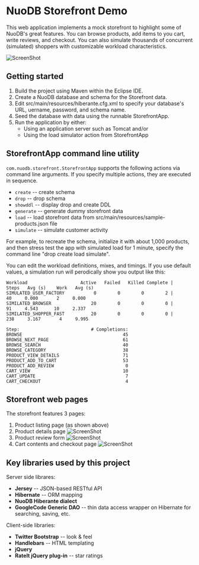 NuoDB Storefront Demo
=====================

This web application implements a mock storefront to highlight some of NuoDB's great features.  You can browse products, add items to you cart, write reviews, and checkout.  You can also simulate thousands of concurrent (simulated) shoppers with customizable workload characteristics.

![ScreenShot](https://raw.github.com/nuodb/nuodb-samples/master/StorefrontDemo/doc/home.png)

Getting started
---------------

1. Build the project using Maven within the Eclipse IDE.
2. Create a NuoDB database and schema for the Storefront data.
3. Edit src/main/resources/hiberante.cfg.xml to specify your database's URL, uername, password, and schema name.
4. Seed the database with data using the runnable StorefrontApp.
5. Run the application by either:
   - Using an application server such as Tomcat and/or
   - Using the load simulator action from StorefrontApp

StorefrontApp command line utility
-----------------------------------

`com.nuodb.storefront.StorefrontApp` supports the following actions via command line arguments.  If you specify multiple actions, they are executed in sequence.

- `create` -- create schema
- `drop` -- drop schema
- `showddl` -- display drop and create DDL
- `generate` -- generate dummy storefront data
- `load` -- load storefront data from src/main/resources/sample-products.json file
- `simulate` -- simulate customer activity

For example, to recreate the schema,  initialize it with about 1,000 products, and then stress test the app with simulated load for 1 minute, specify the command line "drop create load simulate".

You can edit the workload definitions, mixes, and timings.  If you use default values, a simulation run will perodically show you output like this:

    Workload                    Active   Failed   Killed Complete |   Steps   Avg (s)    Work   Avg (s)
    SIMULATED_USER_FACTORY           0        0        0        2 |      40     0.000       2     0.000
    SIMILATED_BROWSER               20        0        0        0 |      91     4.543      10     2.337
    SIMILATED_SHOPPER_FAST          20        0        0        0 |     238     3.167       4     9.995
    
    Step:                           # Completions:
    BROWSE                                      45
    BROWSE_NEXT_PAGE                            61
    BROWSE_SEARCH                               40
    BROWSE_CATEGORY                             38
    PRODUCT_VIEW_DETAILS                        71
    PRODUCT_ADD_TO_CART                         53
    PRODUCT_ADD_REVIEW                           0
    CART_VIEW                                   10
    CART_UPDATE                                  7
    CART_CHECKOUT                                4


Storefront web pages
--------------------
The storefront features 3 pages:

1. Product listing page (as shown above)
2. Product details page
   ![ScreenShot](https://raw.github.com/nuodb/nuodb-samples/master/StorefrontDemo/doc/product.png)
3. Product review form
   ![ScreenShot](https://raw.github.com/nuodb/nuodb-samples/master/StorefrontDemo/doc/review.png)
4. Cart contents and checkout page
   ![ScreenShot](https://raw.github.com/nuodb/nuodb-samples/master/StorefrontDemo/doc/cart.png)

Key libraries used by this project
----------------------------------
Server side librares:
- **Jersey** -- JSON-based RESTful API
- **Hibernate** -- ORM mapping
- **NuoDB Hiberante dialect**
- **GoogleCode Generic DAO** -- thin data access wrapper on Hibernate for searching, saving, etc.

Client-side libraries:
- **Twitter Bootstrap** -- look & feel
- **Handlebars** -- HTML templating
- **jQuery**
- **RateIt jQuery plug-in** -- star ratings
